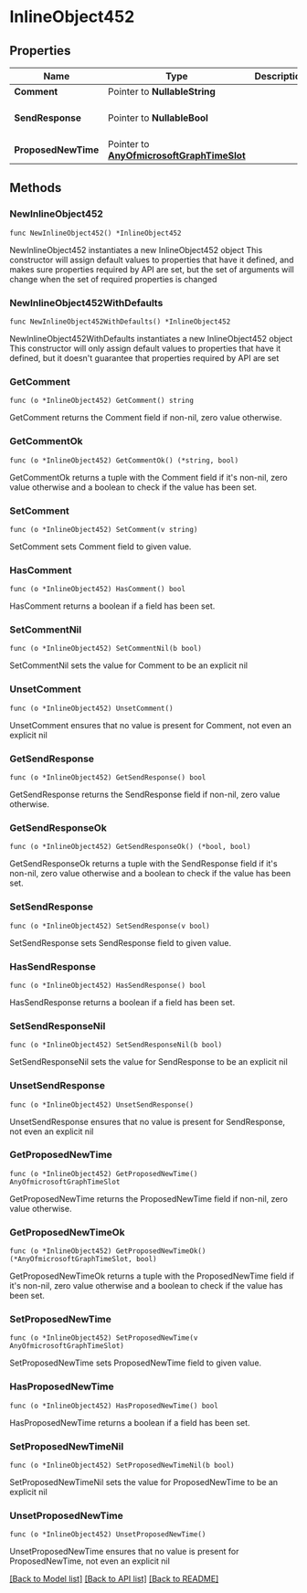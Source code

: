 # InlineObject452

## Properties

Name | Type | Description | Notes
------------ | ------------- | ------------- | -------------
**Comment** | Pointer to **NullableString** |  | [optional] 
**SendResponse** | Pointer to **NullableBool** |  | [optional] [default to false]
**ProposedNewTime** | Pointer to [**AnyOfmicrosoftGraphTimeSlot**](anyOf&lt;microsoft.graph.timeSlot&gt;.md) |  | [optional] 

## Methods

### NewInlineObject452

`func NewInlineObject452() *InlineObject452`

NewInlineObject452 instantiates a new InlineObject452 object
This constructor will assign default values to properties that have it defined,
and makes sure properties required by API are set, but the set of arguments
will change when the set of required properties is changed

### NewInlineObject452WithDefaults

`func NewInlineObject452WithDefaults() *InlineObject452`

NewInlineObject452WithDefaults instantiates a new InlineObject452 object
This constructor will only assign default values to properties that have it defined,
but it doesn't guarantee that properties required by API are set

### GetComment

`func (o *InlineObject452) GetComment() string`

GetComment returns the Comment field if non-nil, zero value otherwise.

### GetCommentOk

`func (o *InlineObject452) GetCommentOk() (*string, bool)`

GetCommentOk returns a tuple with the Comment field if it's non-nil, zero value otherwise
and a boolean to check if the value has been set.

### SetComment

`func (o *InlineObject452) SetComment(v string)`

SetComment sets Comment field to given value.

### HasComment

`func (o *InlineObject452) HasComment() bool`

HasComment returns a boolean if a field has been set.

### SetCommentNil

`func (o *InlineObject452) SetCommentNil(b bool)`

 SetCommentNil sets the value for Comment to be an explicit nil

### UnsetComment
`func (o *InlineObject452) UnsetComment()`

UnsetComment ensures that no value is present for Comment, not even an explicit nil
### GetSendResponse

`func (o *InlineObject452) GetSendResponse() bool`

GetSendResponse returns the SendResponse field if non-nil, zero value otherwise.

### GetSendResponseOk

`func (o *InlineObject452) GetSendResponseOk() (*bool, bool)`

GetSendResponseOk returns a tuple with the SendResponse field if it's non-nil, zero value otherwise
and a boolean to check if the value has been set.

### SetSendResponse

`func (o *InlineObject452) SetSendResponse(v bool)`

SetSendResponse sets SendResponse field to given value.

### HasSendResponse

`func (o *InlineObject452) HasSendResponse() bool`

HasSendResponse returns a boolean if a field has been set.

### SetSendResponseNil

`func (o *InlineObject452) SetSendResponseNil(b bool)`

 SetSendResponseNil sets the value for SendResponse to be an explicit nil

### UnsetSendResponse
`func (o *InlineObject452) UnsetSendResponse()`

UnsetSendResponse ensures that no value is present for SendResponse, not even an explicit nil
### GetProposedNewTime

`func (o *InlineObject452) GetProposedNewTime() AnyOfmicrosoftGraphTimeSlot`

GetProposedNewTime returns the ProposedNewTime field if non-nil, zero value otherwise.

### GetProposedNewTimeOk

`func (o *InlineObject452) GetProposedNewTimeOk() (*AnyOfmicrosoftGraphTimeSlot, bool)`

GetProposedNewTimeOk returns a tuple with the ProposedNewTime field if it's non-nil, zero value otherwise
and a boolean to check if the value has been set.

### SetProposedNewTime

`func (o *InlineObject452) SetProposedNewTime(v AnyOfmicrosoftGraphTimeSlot)`

SetProposedNewTime sets ProposedNewTime field to given value.

### HasProposedNewTime

`func (o *InlineObject452) HasProposedNewTime() bool`

HasProposedNewTime returns a boolean if a field has been set.

### SetProposedNewTimeNil

`func (o *InlineObject452) SetProposedNewTimeNil(b bool)`

 SetProposedNewTimeNil sets the value for ProposedNewTime to be an explicit nil

### UnsetProposedNewTime
`func (o *InlineObject452) UnsetProposedNewTime()`

UnsetProposedNewTime ensures that no value is present for ProposedNewTime, not even an explicit nil

[[Back to Model list]](../README.md#documentation-for-models) [[Back to API list]](../README.md#documentation-for-api-endpoints) [[Back to README]](../README.md)


